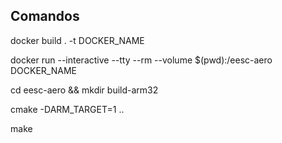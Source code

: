 ## Comandos

docker build . -t DOCKER_NAME

docker run --interactive --tty --rm --volume $(pwd):/eesc-aero DOCKER_NAME

cd eesc-aero && mkdir build-arm32

cmake -DARM_TARGET=1 ..

make 
